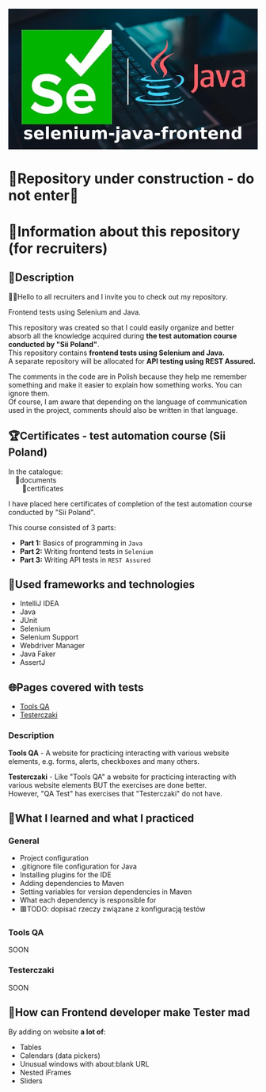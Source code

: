 <p align="center">
  <img src="project_banner.png" />
</p>

# 🚧Repository under construction - do not enter🚧

# 📑Information about this repository (for recruiters)

## 📄Description

🙋‍♂️Hello to all recruiters and I invite you to check out my repository.

Frontend tests using Selenium and Java.

This repository was created so that I could easily organize and better absorb all the knowledge acquired during **the test automation course conducted by "Sii Poland"**.  
This repository contains **frontend tests using Selenium and Java.**  
A separate repository will be allocated for **API testing using REST Assured.**

The comments in the code are in Polish because they help me remember something and make it easier to explain how something works. You can ignore them.  
Of course, I am aware that depending on the language of communication used in the project, comments should also be written in that language.

## 🏆Certificates - test automation course (Sii Poland)

In the catalogue:  
&emsp;📁documents  
&emsp;&emsp;📁certificates

I have placed here certificates of completion of the test automation course conducted by "Sii Poland".

This course consisted of 3 parts:

- **Part 1:** Basics of programming in `Java`
- **Part 2:** Writing frontend tests in `Selenium`
- **Part 3:** Writing API tests in `REST Assured`

## 🧰Used frameworks and technologies

- IntelliJ IDEA
- Java
- JUnit
- Selenium
- Selenium Support
- Webdriver Manager
- Java Faker
- AssertJ

## 🌐Pages covered with tests

- [Tools QA](https://demoqa.com/)
- [Testerczaki](https://dawidkaruga.pl/testerczaki/)

### Description

**Tools QA** - A website for practicing interacting with various website elements, e.g. forms, alerts, checkboxes and many others.

**Testerczaki** - Like "Tools QA" a website for practicing interacting with various website elements BUT the exercises are done better.  
However, "QA Test" has exercises that "Testerczaki" do not have.

## 🎯What I learned and what I practiced

### General

- Project configuration
- .gitignore file configuration for Java
- Installing plugins for the IDE
- Adding dependencies to Maven
- Setting variables for version dependencies in Maven
- What each dependency is responsible for
- 🟥TODO: dopisać rzeczy związane z konfiguracją testów

### Tools QA

SOON

### Testerczaki

SOON

## 🤡How can Frontend developer make Tester mad

By adding on website **a lot of**:
- Tables
- Calendars (data pickers)
- Unusual windows with about:blank URL
- Nested iFrames
- Sliders